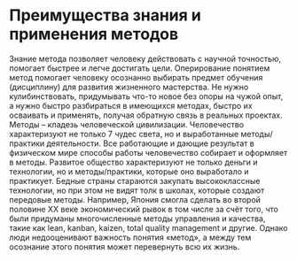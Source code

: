 # Преимущества знания и применения методов

Знание метода позволяет человеку действовать с научной точностью, помогает быстрее и легче достигать цели. Оперирование понятием метод помогает человеку осознанно выбирать предмет обучения (дисциплину) для развития жизненного мастерства. Не нужно кулибинствовать, придумывать что-то новое без опоры на чужой опыт, а нужно быстро разбираться в имеющихся методах, быстро их осваивать и применять, получая обратную связь в реальных проектах.
Методы – кладезь человеческой цивилизации. Человечество характеризуют не только 7 чудес света, но и выработанные методы/практики деятельности. Все работающие и дающие результат в физическом мире способы работы человечество собирает и оформляет в методы. Развитое общество характеризуют не только деньги и технологии, но и методы/практики, которые оно выработало и практикует. Бедные страны стараются закупать высококлассные технологии, но при этом не видят толк в школах, которые создают передовые методы. Например, Япония смогла сделать во второй половине XX веке экономический рывок в том числе за счёт того, что были придуманы многочисленные методы управления и качества, такие как lean, kanban, kaizen, total quality management и другие. Однако люди недооценивают важность понятия «метод», а между тем осознание этого понятия может перевернуть всю их жизнь.
